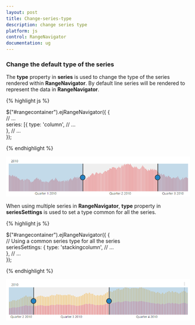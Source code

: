 ```yaml
---
layout: post
title: Change-series-type
description: change series type
platform: js
control: RangeNavigator
documentation: ug
---
```


### Change the default type of the series

The **type** property in **series** is used to change the type of the series rendered within **RangeNavigator**. By default line series will be rendered to represent the data in **RangeNavigator**.



{% highlight js %}


$("#rangecontainer").ejRangeNavigator({
               {   
                   // ...              
                   series: [{
                        type: 'column',
                        // ...              
                      },
                  // ...             
               });


{% endhighlight %}



![](/js/RangeNavigator/How-to/Change-series-type_images/Change-series-type_img1.png) 


When using multiple series in **RangeNavigator**, **type** property in **seriesSettings** is used to set a type common for all the series.



{% highlight js %}


$("#rangecontainer").ejRangeNavigator({
               {   
                   // Using a common series type for all the series              
                   seriesSettings: {
                        type: 'stackingcolumn',
                        // ...              
                      },
                  // ...             
               });


{% endhighlight %}

![](/js/RangeNavigator/How-to/Change-series-type_images/Change-series-type_img2.png) 


